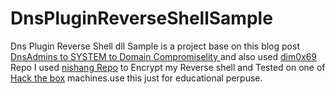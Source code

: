 # DnsPluginReverseShellSample
Dns Plugin Reverse Shell dll Sample is a project base on this blog post [DnsAdmins to SYSTEM to Domain Compromiselity ](https://ired.team/offensive-security-experiments/active-directory-kerberos-abuse/from-dnsadmins-to-system-to-domain-compromise "vulnerabiDnsAdmins to SYSTEM to Domain Compromiselity ")  and also used [dim0x69](https://github.com/dim0x69/dns-exe-persistance "dim0x69") Repo I used [nishang Repo](http://https://github.com/samratashok/nishang "nishang Repo") to Encrypt my Reverse shell and Tested on one of [Hack the box](https://www.hackthebox.eu/ "Hack the box") machines.use this just for educational perpuse. 
